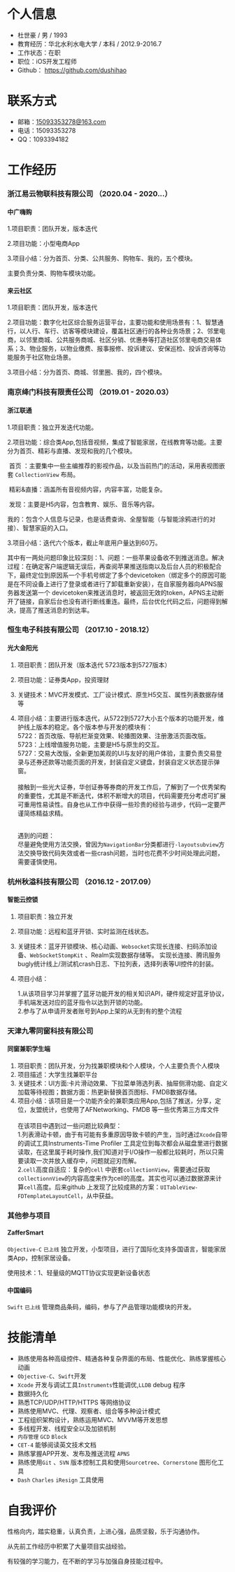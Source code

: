 # 个人信息

- 杜世豪 / 男 / 1993
- 教育经历：华北水利水电大学 / 本科 / 2012.9-2016.7
- 工作状态：在职
- 职位：iOS开发工程师
- Github： https://github.com/dushihao


# 联系方式

- 邮箱：15093353278@163.com
- 电话：15093353278
- QQ：1093394182

# 工作经历

### 浙江易云物联科技有限公司 （2020.04 - 2020...）

#### 中广嗨购

1.项目职责：团队开发，版本迭代

2.项目功能：小型电商App

3.项目小结：分为首页、分类、公共服务、购物车、我的，五个模块。

主要负责分类、购物车模块功能。



#### 来云社区

1.项目职责：团队开发，版本迭代

2.项目功能：数字化社区综合服务运营平台，主要功能和使用场景有：1、智慧通行，以人行、车行、访客等模块建设，覆盖社区通行的各种业务场景；2、邻里电商，以邻里商城、公共服务商城、社区分销、优惠券等打造社区邻里电商交易体系；3、物业服务，以物业缴费、报事报修、投诉建议、安保巡检、投诉咨询等功能服务于社区物业场景。

3.项目小结：分为首页、商城、邻里圈、我的，四个模块。



### 南京绛门科技有限责任公司 （2019.01 - 2020.03）

#### 浙江联通

1.项目职责：独立开发迭代功能。

2.项目功能：综合类App,包括音视频，集成了智能家居，在线教育等功能。主要分为首页、精彩与直播、发现和我的几个模块。

​	  首页 ：主要集中一些主编推荐的影视作品，以及当前热门的活动，采用表视图嵌套 `CollectionView` 布局。

​	精彩&直播：涵盖所有音视频内容，内容丰富，功能复杂。

​	发现：主要是H5内容，包含教育、娱乐、音乐等内容。

​	我的：包含个人信息与记录，也是话费查询、全屋智能（与智能涂鸦进行的对接）、智慧家庭的入口。

3.项目小结：迭代六个版本，截止年底用户量达到60万。

其中有一两处问题印象比较深刻：1、问题：一些苹果设备收不到推送消息。解决过程：在确定客户端逻辑无误后，再查阅苹果推送指南以及后台人员的积极配合下，最终定位到原因系一个手机号绑定了多个devicetoken（绑定多个的原因可能是在不同设备上进行了登录或者进行了卸载重新安装），在自家服务器向APNS服务器发送第一个 devicetoken来推送消息时，被返回无效的token，APNS主动断开了链接，自家后台也没有进行断线重连。最终，后台优化代码之后，问题得到解决，提高了推送消息的到达率。



### 恒生电子科技有限公司 （2017.10 - 2018.12）

#### 光大金阳光

1. 项目职责：团队开发（版本迭代 5723版本到5727版本）

2. 项目功能：证券类App，投资理财

3. 关键技术：MVC开发模式、工厂设计模式、原生H5交互、属性列表数据存储等

4. 项目小结：主要进行版本迭代，从5722到5727大小五个版本的功能开发，维护线上版本的稳定。各个版本参与开发的模块有：<br>
      ​     5722：首页改版、导航栏渐变效果、轮播图效果、注册激活页面改版。 <br>
      ​     5723：上线增值服务功能，主要是H5与原生的交互。 <br>
      ​     5727：交易大改版，全新更加美观的UI与友好的用户体验，主要负责交易登录与还券还款等功能页面的开发，封装自定义键盘，封装自定义状态提示弹窗。 <br><br>
      接触到一些光大证券，华创证券等券商的开发工作后，了解到了一个优秀架构的重要性，尤其是不断迭代，体积不断增大的项目，代码需要充分考虑可扩展可重用性易读性。自身也从工作中获得一些珍贵的经验与进步，代码一定要严谨简练精益求精。 <br><br>

      遇到的问题：<br>尽量避免使用方法交换，曾因为`NavigationBar`分类都进行`-layoutsubview`方法交换导致代码失效或者一些crash问题，当时也花费不少时间处理此问题，需要谨慎使用。
      ​     



### 杭州秋溢科技有限公司 （2016.12 - 2017.09）

#### 智能云控锁

1. 项目职责：独立开发

2. 项目功能：远程和蓝牙开锁、实时监测在线状态。

3. 关键技术：蓝牙开锁模块、核心动画、`Websocket`实现长连接、扫码添加设备、`WebSocketStompKit` 、Realm实现数据存储等。
  实现长连接、腾讯服务bugly统计线上/测试机crash日志、下拉列表，选择列表等UI控件的封装。

4. 项目小结：

      1.从该项目学习并掌握了蓝牙功能开发的相关知识API，硬件规定好蓝牙协议，手机端发送对应的蓝牙指令以达到开锁的功能。<br>2.参与了从申请开发者账号到App上架的从无到有的整个流程



### 天津九零同窗科技有限公司

#### 同窗兼职学生端

1. 项目职责：团队开发，分为找兼职模块和个人模块，个人主要负责个人模块
2. 项目描述：大学生找兼职平台
3. 关键技术：UI方面:卡片滑动效果、下拉菜单筛选列表、抽屉侧滑功能、自定义加载等待视图；数据方面：热更新替换首页图标、FMDB数据存储。
4. 项目小结：该项目是一个功能齐全的兼职类应用App,包括了推送，分享，定位，友盟统计，也使用了AFNetworking、FMDB 等一些优秀第三方库文件 <br><br>在该项目中遇到过一些问题比较典型：<br>
   1.列表滑动卡顿，由于有可能有多重原因导致卡顿的产生，当时通过`Xcode`自带的调试工具Instruments-Time Profiler 工具定位到每次都会从磁盘里进行数据读取，在这里属于耗时操作,我们知道对于I/O操作一般都比较耗时，所以只需要读取一次并放入缓存中，问题就迎刃而解。<br>
   2.`cell`高度自适应：复杂的`cell` 中嵌套`collectionView`，需要通过获取`collectionnView`的内容高度来作为cell的高度。其实也可以通过数据源来计算`cell`高度。后来github 上发现了比较成熟的方案：`UITableView-FDTemplateLayoutCell`，从中获益。



### 其他参与项目

#### ZafferSmart

`Objective-C` `已上线`  独立开发，小型项目，进行了国际化支持多国语言，智能家居类App，控制家居设备。

使用技术：1、轻量级的MQTT协议实现更新设备状态

#### 中国编码

`Swift`  `已上线` 管理商品条码，编码，参与了产品管理功能模块的开发。


# 技能清单

- 熟练使用各种高级控件、精通各种复杂界面的布局、性能优化、熟练掌握核心动画
- `Objective-C`、`Swift`开发
- `Xcode` 开发与调试工具`Instruments`性能调优,`LLDB` debug 程序
- 数据持久化
- 熟悉TCP/UDP/HTTP/HTTPS 等网络协议
- 熟练使用MVC、代理、观察者、组合等多种设计模式
- 工程组织架构设计，熟练运用MVC、MVVM等开发思想
- 多线程开发、线程安全以及加锁机制
- `内存管理` `GCD` `Block`
- `CET-4` 能够阅读英文技术文档
- 熟练掌握APP开发、发布及推送流程 `APNS` 
- 熟练使用`Git` 、`SVN`  版本控制工具和使用`Sourcetree`、`Cornerstone` 图形化工具
- `Dash` `Charles` `iResign` 工具使用


# 自我评价

性格向内，踏实稳重，认真负责，上进心强，品质坚毅，乐于沟通协作。

从先前工作经历中积累了大量项目实战经验。

有较强的学习能力，在不断的学习与加强自身技能过程中。


